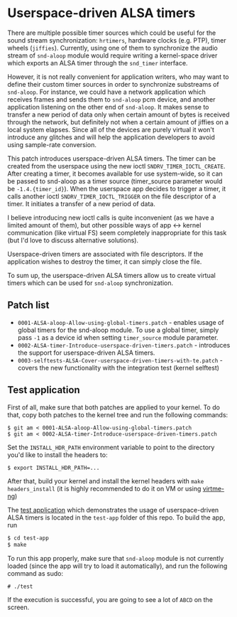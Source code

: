# Userspace-driven ALSA timers

There are multiple possible timer sources which could be useful for
the sound stream synchronization: `hrtimers`, hardware clocks (e.g. PTP),
timer wheels (`jiffies`). Currently, using one of them to synchronize
the audio stream of `snd-aloop` module would require writing a
kernel-space driver which exports an ALSA timer through the
`snd_timer` interface.

However, it is not really convenient for application writers, who may
want to define their custom timer sources in order to synchronize
substreams of `snd-aloop`. For instance, we could have a network
application which receives frames and sends them to `snd-aloop` pcm
device, and another application listening on the other end of `snd-aloop`.
It makes sense to transfer a new period of data only when certain amount
of bytes is received through the network, but definitely not when a
certain amount of jiffies on a local system elapses. Since all of the
devices are purely virtual it won't introduce any glitches and will
help the application developers to avoid using sample-rate conversion.

This patch introduces userspace-driven ALSA timers. The timer can be
created from the userspace using the new ioctl `SNDRV_TIMER_IOCTL_CREATE`.
After creating a timer, it becomes available for use system-wide, so
it can be passed to snd-aloop as a timer source (timer_source parameter
would be `-1.4.{timer_id}`). When the userspace app decides to trigger
a timer, it calls another ioctl `SNDRV_TIMER_IOCTL_TRIGGER` on the file
descriptor of a timer. It initiates a transfer of a new period of data.

I believe introducing new ioctl calls is quite inconvenient (as we have
a limited amount of them), but other possible ways of app <-> kernel
communication (like virtual FS) seem completely inappropriate for this
task (but I'd love to discuss alternative solutions).

Userspace-driven timers are associated with file descriptors. If the
application wishes to destroy the timer, it can simply close the file.

To sum up, the userspace-driven ALSA timers allow us to create virtual
timers which can be used for `snd-aloop` synchronization.

## Patch list

* `0001-ALSA-aloop-Allow-using-global-timers.patch` - enables usage of global timers for the snd-aloop module.
To use a global timer, simply pass `-1` as a device id when setting `timer_source` module parameter.
* `0002-ALSA-timer-Introduce-userspace-driven-timers.patch` - introduces the support for userspace-driven ALSA
timers.
* `0003-selftests-ALSA-Cover-userspace-driven-timers-with-te.patch` - covers the new functionality with the
integration test (kernel selftest)

## Test application

First of all, make sure that both patches are applied to your kernel. To do that, copy both patches to the kernel
tree and run the following commands:
```
$ git am < 0001-ALSA-aloop-Allow-using-global-timers.patch
$ git am < 0002-ALSA-timer-Introduce-userspace-driven-timers.patch
```

Set the `INSTALL_HDR_PATH` environment variable to point to the directory you'd like to install the headers to:
```bash
$ export INSTALL_HDR_PATH=...
```

After that, build your kernel and install the kernel headers with `make headers_install` (it is highly recommended
to do it on VM or using [virtme-ng](https://github.com/arighi/virtme-ng))

The [test application](/test-app/test.c) which demonstrates the usage of userspace-driven ALSA timers is located
in the `test-app` folder of this repo. To build the app, run


```bash
$ cd test-app
$ make
```

To run this app properly, make sure that `snd-aloop` module is not currently loaded (since the app will try
to load it automatically), and run the following command as sudo:
```
# ./test
```

If the execution is successful, you are going to see a lot of `ABCD` on the screen.
